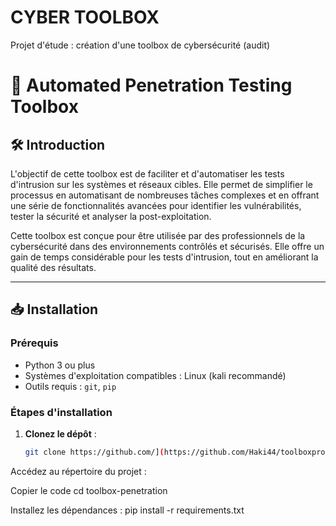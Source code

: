 # CYBER TOOLBOX
Projet d'étude : création d'une toolbox de cybersécurité (audit)

# 🔐 Automated Penetration Testing Toolbox

## 🛠 Introduction

L'objectif de cette toolbox est de faciliter et d'automatiser les tests d'intrusion sur les systèmes et réseaux cibles. Elle permet de simplifier le processus en automatisant de nombreuses tâches complexes et en offrant une série de fonctionnalités avancées pour identifier les vulnérabilités, tester la sécurité et analyser la post-exploitation.

Cette toolbox est conçue pour être utilisée par des professionnels de la cybersécurité dans des environnements contrôlés et sécurisés. Elle offre un gain de temps considérable pour les tests d'intrusion, tout en améliorant la qualité des résultats.

---

## 📥 Installation

### Prérequis

- Python 3 ou plus
- Systèmes d'exploitation compatibles : Linux (kali recommandé)
- Outils requis : `git`, `pip`

### Étapes d'installation

1. **Clonez le dépôt** :
   ```bash
   git clone https://github.com/](https://github.com/Haki44/toolboxproject
Accédez au répertoire du projet :


Copier le code
cd toolbox-penetration

Installez les dépendances :
pip install -r requirements.txt
